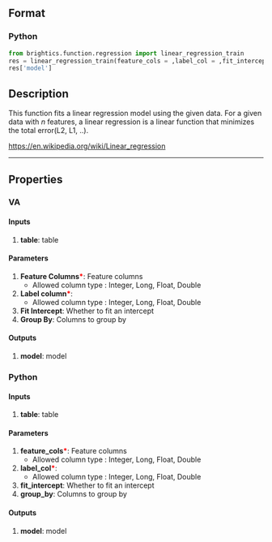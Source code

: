 ## Format
### Python
```python
from brightics.function.regression import linear_regression_train
res = linear_regression_train(feature_cols = ,label_col = ,fit_intercept = ,group_by = )
res['model']
```

## Description
This function fits a linear regression model using the given data. For a given data with $n$ features, a linear regression is a linear function that minimizes the total error(L2, L1, ..).

https://en.wikipedia.org/wiki/Linear_regression

---

## Properties
### VA
#### Inputs
1. **table**: table

#### Parameters
1. **Feature Columns**<b style="color:red">*</b>: Feature columns
   - Allowed column type : Integer, Long, Float, Double
2. **Label column**<b style="color:red">*</b>: 
   - Allowed column type : Integer, Long, Float, Double
3. **Fit Intercept**: Whether to fit an intercept
4. **Group By**: Columns to group by

#### Outputs
1. **model**: model

### Python
#### Inputs
1. **table**: table

#### Parameters
1. **feature_cols**<b style="color:red">*</b>: Feature columns
   - Allowed column type : Integer, Long, Float, Double
2. **label_col**<b style="color:red">*</b>: 
   - Allowed column type : Integer, Long, Float, Double
3. **fit_intercept**: Whether to fit an intercept
4. **group_by**: Columns to group by

#### Outputs
1. **model**: model

